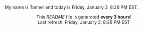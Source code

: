 My name is Tanner and today is Friday, January 3, 8:26 PM EST.

<p align="center">This <i>README</i> file is generated <b>every 3 hours</b>!</br>Last refresh: Friday, January 3, 8:26 PM EST<br /></p>

